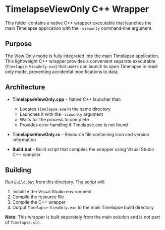 # TimelapseViewOnly C++ Wrapper

This folder contains a native C++ wrapper executable that launches the main Timelapse application with the `-viewonly` command-line argument.

## Purpose

The View Only mode is fully integrated into the main Timelapse application. This lightweight C++ wrapper provides a convenient separate executable (`Timelapse-ViewOnly.exe`) that users can launch to open Timelapse in read-only mode, preventing accidental modifications to data.

## Architecture

- **TimelapseViewOnly.cpp** - Native C++ launcher that:
  - Locates `Timelapse.exe` in the same directory
  - Launches it with the `-viewonly` argument
  - Waits for the process to complete
  - Provides error handling if Timelapse.exe is not found

- **TimelapseViewOnly.rc** - Resource file containing icon and version information

- **Build.bat** - Build script that compiles the wrapper using Visual Studio C++ compiler

## Building

Run `Build.bat` from this directory. The script will:
1. Initialize the Visual Studio environment
2. Compile the resource file
3. Compile the C++ wrapper
4. Output `Timelapse-ViewOnly.exe` to the main Timelapse build directory

**Note:** This wrapper is built separately from the main solution and is not part of `Timelapse.sln`.
